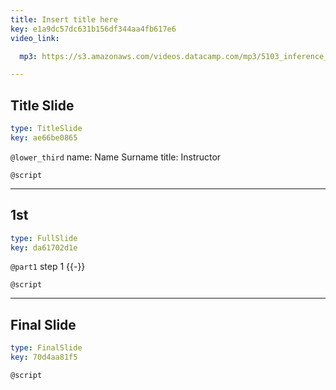```yaml
---
title: Insert title here
key: e1a9dc57dc631b156df344aa4fb617e6
video_link:

  mp3: https://s3.amazonaws.com/videos.datacamp.com/mp3/5103_inference_for_numerical_data/v1/5103_ch4_5.mp3

---
```

## Title Slide

```yaml
type: TitleSlide
key: ae66be0865
```





`@lower_third`
name: Name Surname
title: Instructor

`@script`




---
## 1st

```yaml
type: FullSlide
key: da61702d1e
```

`@part1`
step 1 {{-}}





`@script`




---
## Final Slide

```yaml
type: FinalSlide
key: 70d4aa81f5
```






`@script`



